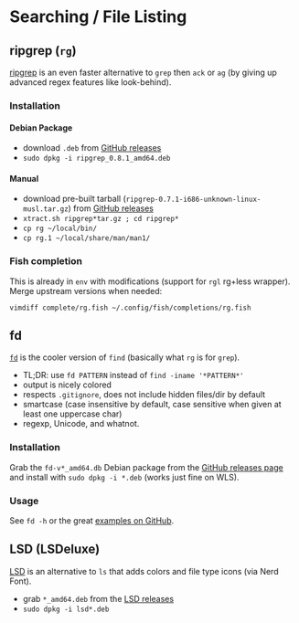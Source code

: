 # Searching / File Listing

## ripgrep (`rg`)

[ripgrep](https://github.com/BurntSushi/ripgrep) is an even faster alternative
to `grep` then `ack` or `ag` (by giving up advanced regex features like
look-behind).

### Installation

#### Debian Package

* download `.deb` from [GitHub
  releases](https://github.com/BurntSushi/ripgrep/releases)
* `sudo dpkg -i ripgrep_0.8.1_amd64.deb`

#### Manual

* download pre-built tarball (`ripgrep-0.7.1-i686-unknown-linux-musl.tar.gz`)
  from [GitHub releases](https://github.com/BurntSushi/ripgrep/releases)
* `xtract.sh ripgrep*tar.gz ; cd ripgrep*`
* `cp rg ~/local/bin/`
* `cp rg.1 ~/local/share/man/man1/`

### Fish completion

This is already in `env` with modifications (support for `rgl` rg+less wrapper).
Merge upstream versions when needed:

`vimdiff complete/rg.fish ~/.config/fish/completions/rg.fish`

## fd

[`fd`](https://github.com/sharkdp/fd) is the cooler version of `find`
(basically what `rg` is for `grep`).

* TL;DR: use `fd PATTERN` instead of `find -iname '*PATTERN*'`
* output is nicely colored
* respects `.gitignore`, does not include hidden files/dir by default
* smartcase (case insensitive by default, case sensitive when given at least
  one uppercase char)
* regexp, Unicode, and whatnot.

### Installation

Grab the `fd-v*_amd64.db` Debian package from the
[GitHub releases page](https://github.com/sharkdp/fd/releases)
and install with `sudo dpkg -i *.deb` (works just fine on WLS).

### Usage

See `fd -h` or the great [examples on
GitHub](https://github.com/sharkdp/fd#tutorial).

## LSD (LSDeluxe)

[LSD](https://github.com/Peltoche/lsd) is an alternative to `ls` that
adds colors and file type icons (via Nerd Font).

* grab `*_amd64.deb` from the
  [LSD releases](https://github.com/Peltoche/lsd/releases)
* `sudo dpkg -i lsd*.deb`

